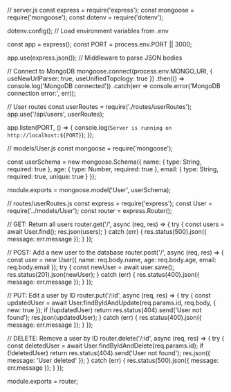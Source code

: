 // server.js
const express = require('express');
const mongoose = require('mongoose');
const dotenv = require('dotenv');

dotenv.config(); // Load environment variables from .env

const app = express();
const PORT = process.env.PORT || 3000;

app.use(express.json()); // Middleware to parse JSON bodies

// Connect to MongoDB
mongoose.connect(process.env.MONGO_URI, { useNewUrlParser: true, useUnifiedTopology: true })
    .then(() => console.log('MongoDB connected'))
    .catch(err => console.error('MongoDB connection error:', err));

// User routes
const userRoutes = require('./routes/userRoutes');
app.use('/api/users', userRoutes);

app.listen(PORT, () => {
    console.log(`Server is running on http://localhost:${PORT}`);
});

// models/User.js
const mongoose = require('mongoose');

const userSchema = new mongoose.Schema({
    name: { type: String, required: true },
    age: { type: Number, required: true },
    email: { type: String, required: true, unique: true }
});

module.exports = mongoose.model('User', userSchema);

// routes/userRoutes.js
const express = require('express');
const User = require('../models/User');
const router = express.Router();

// GET: Return all users
router.get('/', async (req, res) => {
    try {
        const users = await User.find();
        res.json(users);
    } catch (err) {
        res.status(500).json({ message: err.message });
    }
});

// POST: Add a new user to the database
router.post('/', async (req, res) => {
    const user = new User({
        name: req.body.name,
        age: req.body.age,
        email: req.body.email
    });
    try {
        const newUser = await user.save();
        res.status(201).json(newUser);
    } catch (err) {
        res.status(400).json({ message: err.message });
    }
});

// PUT: Edit a user by ID
router.put('/:id', async (req, res) => {
    try {
        const updatedUser = await User.findByIdAndUpdate(req.params.id, req.body, { new: true });
        if (!updatedUser) return res.status(404).send('User not found');
        res.json(updatedUser);
    } catch (err) {
        res.status(400).json({ message: err.message });
    }
});

// DELETE: Remove a user by ID
router.delete('/:id', async (req, res) => {
    try {
        const deletedUser = await User.findByIdAndDelete(req.params.id);
        if (!deletedUser) return res.status(404).send('User not found');
        res.json({ message: 'User deleted' });
    } catch (err) {
        res.status(500).json({ message: err.message });
    }
});

module.exports = router;
